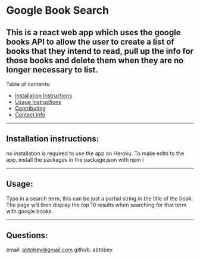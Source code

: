 # Google Book Search

## This is a react web app which uses the google books API to allow the user to create a list of books that they intend to read, pull up the info for those books and delete them when they are no longer necessary to list. 

Table of contents:
  * [Installation Instructions](#installation-instructions)
  * [Usage Instructions](#usage)
  * [Contributing](#contributing)
  * [Contact info](#questions)
---

## Installation instructions: 

no installation is required to use the app on Heroku. To make edits to the app, install the packages in the package.json with npm i

---

## Usage: 

Type in a search term, this can be just a partial string in the title of the book. The page will then display the top 10 results when searching for that term with google books. 


---


## Questions: 
email: abtobey@gmail.com
github: abtobey
